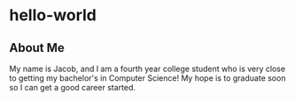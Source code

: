 # hello-world
## About Me
My name is Jacob, and I am a fourth year college student who is very close to getting my bachelor's in Computer Science! 
My hope is to graduate soon so I can get a good career started. 
